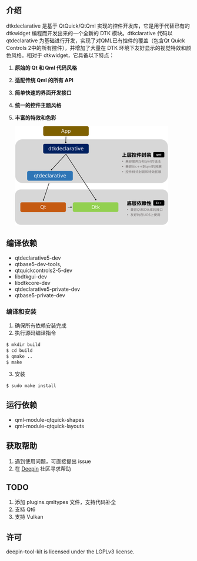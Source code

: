 ## 介绍

​dtkdeclarative 是基于 QtQuick/QtQml 实现的控件开发库，它是用于代替已有的 dtkwidget 编程而开发出来的一个全新的 DTK 模块。dtkclarative 代码以 qtdeclarative 为基础进行开发，实现了对QML已有控件的覆盖（包含Qt Quick Controls 2中的所有控件），并增加了大量在 DTK  环境下友好显示的视觉特效和颜色风格。相对于 dtkwidget，它具备以下特点：

 1. **原始的 Qt 和 Qml 代码风格**

 2. **适配传统 Qml 的所有 API**

 3. **简单快速的界面开发接口**

 4. **统一的控件主题风格**

 5. **丰富的特效和色彩**

    ![img](./docs/introduce.png)

    

## 编译依赖

- qtdeclarative5-dev
- qtbase5-dev-tools,
- qtquickcontrols2-5-dev
- libdtkgui-dev
- libdtkcore-dev
- qtdeclarative5-private-dev
- qtbase5-private-dev

### 编译和安装

1. 确保所有依赖安装完成
2. 执行源码编译指令

```shell
$ mkdir build
$ cd build
$ qmake ..
$ make
```

3. 安装

```shell
$ sudo make install
```

## 运行依赖

+ qml-module-qtquick-shapes
+ qml-module-qtquick-layouts

## 获取帮助

1. 遇到使用问题，可直接提出 issue
2. 在 [Deepin](https://bbs.deepin.org/) 社区寻求帮助

## TODO

1. 添加 plugins.qmltypes 文件，支持代码补全
2. 支持 Qt6
3. 支持 Vulkan

## 许可

deepin-tool-kit is licensed under the LGPLv3 license.
